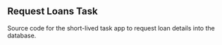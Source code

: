 ## Request Loans Task

Source code for the short-lived task app to request loan details into the database.
